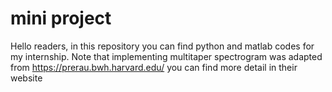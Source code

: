 # mini project
Hello readers,
in this repository you can find python and matlab codes for my internship. Note that implementing multitaper spectrogram was adapted from https://prerau.bwh.harvard.edu/  you can find more detail in their website 
